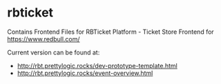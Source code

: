 # rbticket
Contains Frontend Files for RBTicket Platform - Ticket Store Frontend for https://www.redbull.com/

Current version can be found at:

* http://rbt.prettylogic.rocks/dev-prototype-template.html
* http://rbt.prettylogic.rocks/event-overview.html
